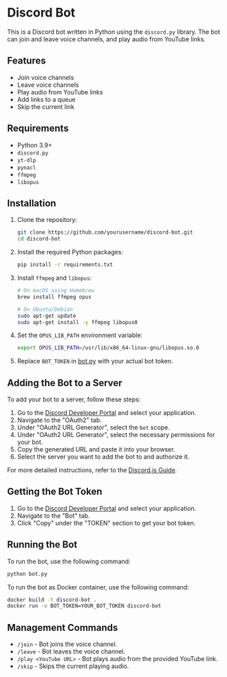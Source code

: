 # Discord Bot

This is a Discord bot written in Python using the `discord.py` library. The bot can join and leave voice channels, and play audio from YouTube links.

## Features

- Join voice channels
- Leave voice channels
- Play audio from YouTube links
- Add links to a queue
- Skip the current link

## Requirements

- Python 3.9+
- `discord.py`
- `yt-dlp`
- `pynacl`
- `ffmpeg`
- `libopus`

## Installation

1. Clone the repository:
    ```bash
    git clone https://github.com/yourusername/discord-bot.git
    cd discord-bot
    ```

2. Install the required Python packages:
    ```bash
    pip install -r requirements.txt
    ```

3. Install `ffmpeg` and `libopus`:
    ```bash
    # On macOS using Homebrew
    brew install ffmpeg opus

    # On Ubuntu/Debian
    sudo apt-get update
    sudo apt-get install -y ffmpeg libopus0
    ```

4. Set the `OPUS_LIB_PATH` environment variable:
    ```bash
    export OPUS_LIB_PATH=/usr/lib/x86_64-linux-gnu/libopus.so.0
    ```

5. Replace `BOT_TOKEN` in [bot.py](http://_vscodecontentref_/0) with your actual bot token.

## Adding the Bot to a Server

To add your bot to a server, follow these steps:

1. Go to the [Discord Developer Portal](https://discord.com/developers/applications) and select your application.
2. Navigate to the "OAuth2" tab.
3. Under "OAuth2 URL Generator", select the `bot` scope.
4. Under "OAuth2 URL Generator", select the necessary permissions for your bot.
5. Copy the generated URL and paste it into your browser.
6. Select the server you want to add the bot to and authorize it.

For more detailed instructions, refer to the [Discord.js Guide](https://discordjs.guide/preparations/adding-your-bot-to-servers.html#bot-invite-links).

## Getting the Bot Token

1. Go to the [Discord Developer Portal](https://discord.com/developers/applications) and select your application.
2. Navigate to the "Bot" tab.
3. Click "Copy" under the "TOKEN" section to get your bot token.

## Running the Bot

To run the bot, use the following command:
```bash
python bot.py
```
To run the bot as Docker container, use the following command:
```bash
docker build -t discord-bot .
docker run -e BOT_TOKEN=YOUR_BOT_TOKEN discord-bot
```

## Management Commands

- `/join` - Bot joins the voice channel.
- `/leave` - Bot leaves the voice channel.
- `/play <YouTube URL>` - Bot plays audio from the provided YouTube link.
- `/skip` - Skips the current playing audio.
